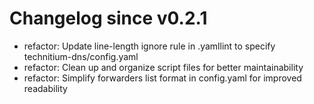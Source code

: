 # Changelog since v0.2.1
- refactor: Update line-length ignore rule in .yamllint to specify technitium-dns/config.yaml 
- refactor: Clean up and organize script files for better maintainability 
- refactor: Simplify forwarders list format in config.yaml for improved readability 
